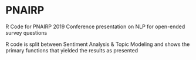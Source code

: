 # PNAIRP
R Code for PNAIRP 2019 Conference presentation on NLP for open-ended survey questions

R code is split between Sentiment Analysis & Topic Modeling and shows the primary functions that yielded the results as presented
